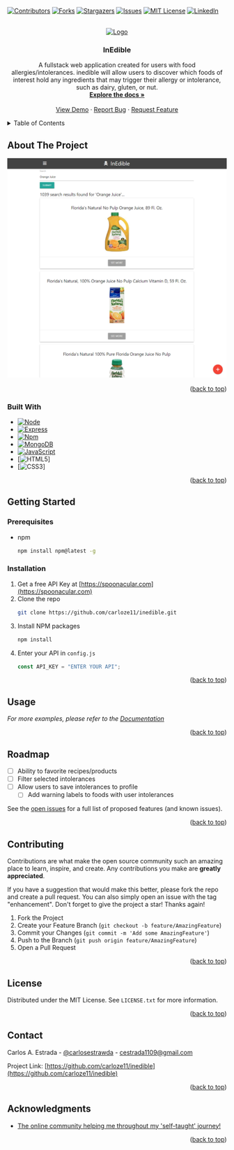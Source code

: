 <a name="readme-top"></a>

<!-- PROJECT SHIELDS -->
<!--
*** I'm using markdown "reference style" links for readability.
*** Reference links are enclosed in brackets [ ] instead of parentheses ( ).
*** See the bottom of this document for the declaration of the reference variables
*** for contributors-url, forks-url, etc. This is an optional, concise syntax you may use.
*** https://www.markdownguide.org/basic-syntax/#reference-style-links
-->

[![Contributors][contributors-shield]][contributors-url]
[![Forks][forks-shield]][forks-url]
[![Stargazers][stars-shield]][stars-url]
[![Issues][issues-shield]][issues-url]
[![MIT License][license-shield]][license-url]
[![LinkedIn][linkedin-shield]][linkedin-url]

<!-- PROJECT LOGO -->
<br />
<div align="center">
  <a href="https://github.com/carloze11/inedible">
    <img src="images/logo.png" alt="Logo" width="80" height="80">
  </a>

<h3 align="center">InEdible</h3>

  <p align="center">
    A fullstack web application created for users with food allergies/intolerances. inedible will allow users to discover which foods of interest hold any ingredients that may trigger their allergy or intolerance, such as dairy, gluten, or nut.
    <br />
    <a href="https://github.com/carloze11/inedible"><strong>Explore the docs »</strong></a>
    <br />
    <br />
    <a href="https://github.com/carloze11/inedible">View Demo</a>
    ·
    <a href="https://github.com/carloze11/inedible/issues">Report Bug</a>
    ·
    <a href="https://github.com/carloze11/inedible/issues">Request Feature</a>
  </p>
</div>

<!-- TABLE OF CONTENTS -->
<details>
  <summary>Table of Contents</summary>
  <ol>
    <li>
      <a href="#about-the-project">About The Project</a>
      <ul>
        <li><a href="#built-with">Built With</a></li>
      </ul>
    </li>
    <li>
      <a href="#getting-started">Getting Started</a>
      <ul>
        <li><a href="#prerequisites">Prerequisites</a></li>
        <li><a href="#installation">Installation</a></li>
      </ul>
    </li>
    <li><a href="#usage">Usage</a></li>
    <li><a href="#roadmap">Roadmap</a></li>
    <li><a href="#contributing">Contributing</a></li>
    <li><a href="#license">License</a></li>
    <li><a href="#contact">Contact</a></li>
    <li><a href="#acknowledgments">Acknowledgments</a></li>
  </ol>
</details>

<!-- ABOUT THE PROJECT -->

## About The Project

[![Product Name Screen Shot][product-screenshot]](https://example.com)

<p align="right">(<a href="#readme-top">back to top</a>)</p>

### Built With

-   [![Node][node.js]][node-url]
-   [![Express][express.js]][express-url]
-   [![Npm][npm]][npm-url]
-   [![MongoDB][mongodb.com]][mongodb-url]
-   [![JavaScript][javascript.com]][javascript-url]
-   [![HTML5][html5]]
-   [![CSS3][css3]]

<p align="right">(<a href="#readme-top">back to top</a>)</p>

<!-- GETTING STARTED -->

## Getting Started

### Prerequisites

-   npm
    ```sh
    npm install npm@latest -g
    ```

### Installation

1. Get a free API Key at [https://spoonacular.com](https://spoonacular.com)
2. Clone the repo
    ```sh
    git clone https://github.com/carloze11/inedible.git
    ```
3. Install NPM packages
    ```sh
    npm install
    ```
4. Enter your API in `config.js`
    ```js
    const API_KEY = "ENTER YOUR API";
    ```

<p align="right">(<a href="#readme-top">back to top</a>)</p>

<!-- USAGE EXAMPLES -->

## Usage

_For more examples, please refer to the [Documentation](https://example.com)_

<p align="right">(<a href="#readme-top">back to top</a>)</p>

<!-- ROADMAP -->

## Roadmap

-   [ ] Ability to favorite recipes/products
-   [ ] Filter selected intolerances
-   [ ] Allow users to save intolerances to profile
    -   [ ] Add warning labels to foods with user intolerances

See the [open issues](https://github.com/carloze11/inedible/issues) for a full list of proposed features (and known issues).

<p align="right">(<a href="#readme-top">back to top</a>)</p>

<!-- CONTRIBUTING -->

## Contributing

Contributions are what make the open source community such an amazing place to learn, inspire, and create. Any contributions you make are **greatly appreciated**.

If you have a suggestion that would make this better, please fork the repo and create a pull request. You can also simply open an issue with the tag "enhancement".
Don't forget to give the project a star! Thanks again!

1. Fork the Project
2. Create your Feature Branch (`git checkout -b feature/AmazingFeature`)
3. Commit your Changes (`git commit -m 'Add some AmazingFeature'`)
4. Push to the Branch (`git push origin feature/AmazingFeature`)
5. Open a Pull Request

<p align="right">(<a href="#readme-top">back to top</a>)</p>

<!-- LICENSE -->

## License

Distributed under the MIT License. See `LICENSE.txt` for more information.

<p align="right">(<a href="#readme-top">back to top</a>)</p>

<!-- CONTACT -->

## Contact

Carlos A. Estrada - [@carlosestrawda](https://twitter.com/carlosestrawda) - cestrada1109@gmail.com

Project Link: [https://github.com/carloze11/inedible](https://github.com/carloze11/inedible)

<p align="right">(<a href="#readme-top">back to top</a>)</p>

<!-- ACKNOWLEDGMENTS -->

## Acknowledgments

-   [The online community helping me throughout my 'self-taught' journey!]()

<p align="right">(<a href="#readme-top">back to top</a>)</p>

<!-- MARKDOWN LINKS & IMAGES -->
<!-- https://www.markdownguide.org/basic-syntax/#reference-style-links -->

[contributors-shield]: https://img.shields.io/github/contributors/carloze11/inedible.svg?style=for-the-badge
[contributors-url]: https://github.com/carloze11/inedible/graphs/contributors
[forks-shield]: https://img.shields.io/github/forks/carloze11/inedible.svg?style=for-the-badge
[forks-url]: https://github.com/carloze11/inedible/network/members
[stars-shield]: https://img.shields.io/github/stars/carloze11/inedible.svg?style=for-the-badge
[stars-url]: https://github.com/carloze11/inedible/stargazers
[issues-shield]: https://img.shields.io/github/issues/carloze11/inedible.svg?style=for-the-badge
[issues-url]: https://github.com/carloze11/inedible/issues
[license-shield]: https://img.shields.io/github/license/carloze11/inedible.svg?style=for-the-badge
[license-url]: https://github.com/carloze11/inedible/blob/master/LICENSE.txt
[linkedin-shield]: https://img.shields.io/badge/-LinkedIn-black.svg?style=for-the-badge&logo=linkedin&colorB=555
[linkedin-url]: https://linkedin.com/in/carlosxestrada
[product-screenshot]: public/inedible-demo.png
[node.js]: https://img.shields.io/badge/node.js-6DA55F?style=for-the-badge&logo=node.js&logoColor=white
[node-url]: https://nodejs.org/en/
[express.js]: https://img.shields.io/badge/express.js-%23404d59.svg?style=for-the-badge&logo=express&logoColor=%2361DAFB
[express-url]: https://expressjs.com/
[npm]: https://img.shields.io/badge/NPM-%23000000.svg?style=for-the-badge&logo=npm&logoColor=white
[npm-url]: https://www.npmjs.com/
[mongodb.com]: https://img.shields.io/badge/MongoDB-%234ea94b.svg?style=for-the-badge&logo=mongodb&logoColor=white
[mongodb-url]: https://www.mongodb.com/
[javascript.com]: https://img.shields.io/badge/javascript-%23323330.svg?style=for-the-badge&logo=javascript&logoColor=%23F7DF1E
[javascript-url]: https://www.javascript.com/
[html5]: https://img.shields.io/badge/html5-%23E34F26.svg?style=for-the-badge&logo=html5&logoColor=white
[css3]: https://img.shields.io/badge/css3-%231572B6.svg?style=for-the-badge&logo=css3&logoColor=white

